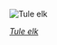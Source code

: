 
![Tule elk](https://upload.wikimedia.org/wikipedia/commons/thumb/4/4d/Cervus_canadensis_nannodes_at_Tomales_Point.jpg/525px-Cervus_canadensis_nannodes_at_Tomales_Point.jpg)

*[Tule elk](https://wikipedia.org/wiki/File:Cervus_canadensis_nannodes_at_Tomales_Point.jpg)*
